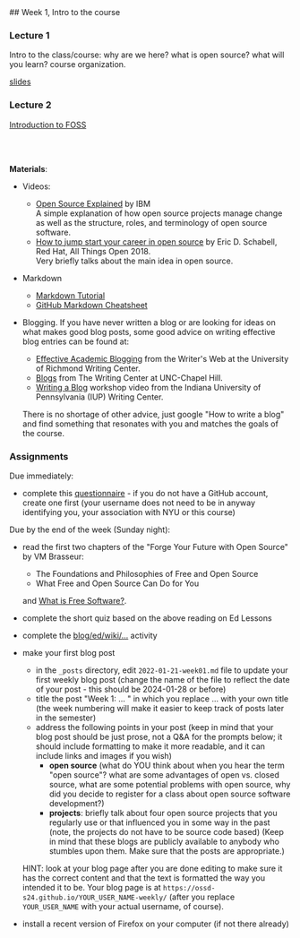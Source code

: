 <div class="week">

<div class="week_heading" markdown="1">
## Week 1, Intro to the course
</div>

<div class="column_materials"  markdown="1">

### Lecture 1

Intro to the class/course: why are we here? what is open source? what will you learn?
course organization.

[slides](slides/course_logistics.html)

### Lecture 2

[Introduction to FOSS](slides/introduction.html)




<br>
<br>

__Materials__:

- Videos:
  - [Open Source Explained](https://www.youtube.com/watch?v=PVD1LNDxOnc) by IBM <br>
    A simple explanation of how open source projects manage change as well as the structure,
      roles, and terminology of open source software.
  - [How to jump start your career in open source](https://youtu.be/9X6HYoTl3K0) by  Eric D. Schabell, Red Hat, All Things Open 2018. <br>
    Very briefly talks about the main idea in open source.

- Markdown
  - [Markdown Tutorial](https://www.markdowntutorial.com/)
  - [GitHub Markdown Cheatsheet](https://github.com/adam-p/markdown-here/wiki/Markdown-Cheatsheet)

- Blogging. If you have never written a blog or are looking for ideas on what makes good blog posts, some good advice on writing effective blog entries can be found at:
  - [Effective Academic Blogging](http://writing2.richmond.edu/writing/wweb/blogging.html) from the Writer's Web at the University of Richmond Writing Center.
  - [Blogs](http://writingcenter.unc.edu/handouts/blogs/) from The Writing Center at UNC-Chapel Hill.
  - [Writing a Blog](https://www.youtube.com/watch?v=DWeXddNcN00) workshop video from the Indiana University of Pennsylvania (IUP) Writing Center.

  There is no shortage of other advice, just google "How to write a blog" and find something that resonates with you and matches the goals of the course.




</div>

<div class="column_assign"  markdown="1">

### Assignments

Due immediately:
- complete this [questionnaire](https://forms.gle/TypjVSsMyB2mLEWe8) - if you do not have a GitHub account, create one first (your username does not need to be in anyway identifying you, your association with NYU or this course)

Due by the end of the week (Sunday night): 
- read the first two chapters of the "Forge Your Future with Open Source" by VM Brasseur:
    - The Foundations and Philosophies of Free and Open Source 
    - What Free and Open Source Can Do for You

    and [What is Free Software?](https://www.gnu.org/philosophy/free-sw.html). 
- complete the short quiz based on the above reading on Ed Lessons 

- complete the [blog/ed/wiki/...](activities/blog_slack_wiki_git.html) activity

- make your first blog post
    - in the `_posts` directory, edit `2022-01-21-week01.md` file to update your first
    weekly blog post (change the name of the file to reflect the date of your post - this should be 2024-01-28 or before)
	- title the post "Week 1: ... " in which you replace ... with your own title (the week numbering will make it easier to keep track of posts later in the semester)
    - address the following points in your post (keep in mind that your blog post should be just prose, not a Q&amp;A for the prompts below; it should include formatting to make it more readable, and it can include links and images if you wish)
        - __open source__ (what do YOU think about when you hear the term "open source"?
        what are some advantages of open vs. closed source, what are some potential
        problems with open source, why did you decide to register for a class about open source software development?)
        - __projects__: briefly talk about  four open source projects that you regularly use or that influenced you in some way in the past (note, the projects do not have to be source code based)
        (Keep in mind that these blogs are publicly available to anybody who stumbles upon them. Make sure that the posts are appropriate.)

    HINT: look at your blog page after you are done editing to make sure it has the correct content and that the text is formatted the way you intended it to be.
    Your blog page is at `https://ossd-s24.github.io/YOUR_USER_NAME-weekly/`
    (after you replace `YOUR_USER_NAME` with your actual username, of course).
    
- install a recent version of Firefox on your computer (if not there already)




</div>
</div>
